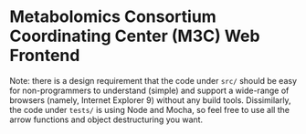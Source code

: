 Metabolomics Consortium Coordinating Center (M3C) Web Frontend
==============================================================

Note: there is a design requirement that the code under `src/` should be easy
for non-programmers to understand (simple) and support a wide-range of browsers
(namely, Internet Explorer 9) without any build tools. Dissimilarly, the code
under `tests/` is using Node and Mocha, so feel free to use all the arrow
functions and object destructuring you want.

